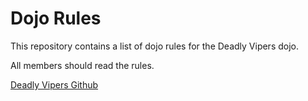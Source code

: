 Dojo Rules
==========

This repository contains a list of dojo rules for the Deadly Vipers dojo.

All members should read the rules.

[Deadly Vipers Github](https://github.com/deadlyvipers)